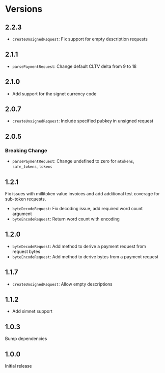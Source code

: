 # Versions

## 2.2.3

- `createUnsignedRequest`: Fix support for empty description requests

## 2.1.1

- `parsePaymentRequest`: Change default CLTV delta from 9 to 18

## 2.1.0

- Add support for the signet currency code

## 2.0.7

- `createUnsignedRequest`: Include specified pubkey in unsigned request

## 2.0.5

### Breaking Change

- `parsePaymentRequest`: Change undefined to zero for `mtokens`, `safe_tokens`, `tokens`

## 1.2.1

Fix issues with millitoken value invoices and add additional test coverage for sub-token requests.

- `byteDecodeRequest`: Fix decoding issue, add required word count argument
- `byteEncodeRequest`: Return word count with encoding

## 1.2.0

- `byteDecodeRequest`: Add method to derive a payment request from request bytes
- `byteEncodeRequest`: Add method to derive bytes from a payment request

## 1.1.7

- `createUnsignedRequest`: Allow empty descriptions

## 1.1.2

- Add simnet support

## 1.0.3

Bump dependencies

## 1.0.0

Initial release

